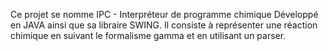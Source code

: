 Ce projet se nomme IPC - Interpréteur de programme chimique 
Développé en JAVA ainsi que sa libraire SWING.
Il consiste à représenter une réaction chimique en suivant le formalisme gamma et en utilisant un parser.
